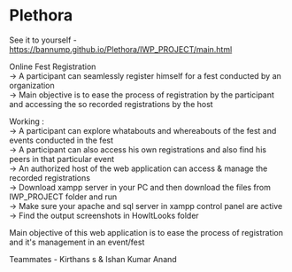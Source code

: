 # Plethora
See it to yourself - https://bannump.github.io/Plethora/IWP_PROJECT/main.html 

Online Fest Registration                                                                                                                                                          
-> A participant can seamlessly register himself for a fest conducted by an organization                                                                                           
-> Main objective is to ease the process of registration by the participant and accessing the so recorded registrations by the host                                                 

Working :                                                                                                                                                                         
-> A participant can explore whatabouts and whereabouts of the fest and events conducted in the fest                                                                               
-> A participant can also access his own registrations and also find his peers in that particular event                                                                    
-> An authorized host of the web application can access & manage the recorded registrations                                                                                       
-> Download xampp server in your PC and then download the files from IWP_PROJECT folder and run                                                                                     
-> Make sure your apache and sql server in xampp control panel are active                                                                                                          
-> Find the output screenshots in HowItLooks folder                                                                                                                                 

Main objective of this web application is to ease the process of registration and it's management in an event/fest 

Teammates - Kirthans s & Ishan Kumar Anand
